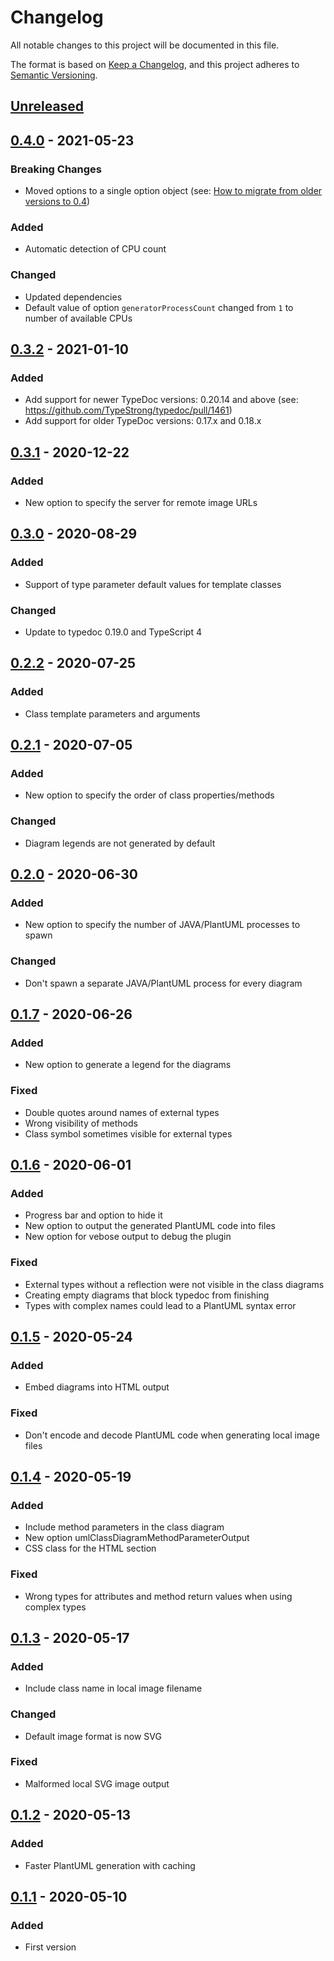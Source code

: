 # Changelog
All notable changes to this project will be documented in this file.

The format is based on [Keep a Changelog](https://keepachangelog.com/en/1.0.0/),
and this project adheres to [Semantic Versioning](https://semver.org/spec/v2.0.0.html).

## [Unreleased]

## [0.4.0] - 2021-05-23
### Breaking Changes
- Moved options to a single option object
  (see: [How to migrate from older versions to 0.4](https://github.com/krisztianb/typedoc-umlclass/docs/migration/0.4.md))
### Added
- Automatic detection of CPU count
### Changed
- Updated dependencies
- Default value of option `generatorProcessCount` changed from `1` to number of available CPUs

## [0.3.2] - 2021-01-10
### Added
- Add support for newer TypeDoc versions: 0.20.14 and above (see: https://github.com/TypeStrong/typedoc/pull/1461)
- Add support for older TypeDoc versions: 0.17.x and 0.18.x

## [0.3.1] - 2020-12-22
### Added
- New option to specify the server for remote image URLs

## [0.3.0] - 2020-08-29
### Added
- Support of type parameter default values for template classes
### Changed
- Update to typedoc 0.19.0 and TypeScript 4

## [0.2.2] - 2020-07-25
### Added
- Class template parameters and arguments

## [0.2.1] - 2020-07-05
### Added
- New option to specify the order of class properties/methods
### Changed
- Diagram legends are not generated by default

## [0.2.0] - 2020-06-30
### Added
- New option to specify the number of JAVA/PlantUML processes to spawn
### Changed
- Don't spawn a separate JAVA/PlantUML process for every diagram

## [0.1.7] - 2020-06-26
### Added
- New option to generate a legend for the diagrams
### Fixed
- Double quotes around names of external types
- Wrong visibility of methods
- Class symbol sometimes visible for external types

## [0.1.6] - 2020-06-01
### Added
- Progress bar and option to hide it
- New option to output the generated PlantUML code into files
- New option for vebose output to debug the plugin
### Fixed
- External types without a reflection were not visible in the class diagrams
- Creating empty diagrams that block typedoc from finishing
- Types with complex names could lead to a PlantUML syntax error

## [0.1.5] - 2020-05-24
### Added
- Embed diagrams into HTML output
### Fixed
- Don't encode and decode PlantUML code when generating local image files

## [0.1.4] - 2020-05-19
### Added
- Include method parameters in the class diagram
- New option umlClassDiagramMethodParameterOutput
- CSS class for the HTML section
### Fixed
- Wrong types for attributes and method return values when using complex types

## [0.1.3] - 2020-05-17
### Added
- Include class name in local image filename
### Changed
- Default image format is now SVG
### Fixed
- Malformed local SVG image output

## [0.1.2] - 2020-05-13
### Added
- Faster PlantUML generation with caching

## [0.1.1] - 2020-05-10
### Added
- First version

[Unreleased]: https://github.com/krisztianb/typedoc-umlclass/compare/v0.4.0...HEAD
[0.4.0]: https://github.com/krisztianb/typedoc-umlclass/releases/tag/v0.4.0
[0.3.2]: https://github.com/krisztianb/typedoc-umlclass/releases/tag/v0.3.2
[0.3.1]: https://github.com/krisztianb/typedoc-umlclass/releases/tag/v0.3.1
[0.3.0]: https://github.com/krisztianb/typedoc-umlclass/releases/tag/v0.3.0
[0.2.2]: https://github.com/krisztianb/typedoc-umlclass/releases/tag/v0.2.2
[0.2.1]: https://github.com/krisztianb/typedoc-umlclass/releases/tag/v0.2.1
[0.2.0]: https://github.com/krisztianb/typedoc-umlclass/releases/tag/v0.2.0
[0.1.7]: https://github.com/krisztianb/typedoc-umlclass/releases/tag/v0.1.7
[0.1.6]: https://github.com/krisztianb/typedoc-umlclass/releases/tag/v0.1.6
[0.1.5]: https://github.com/krisztianb/typedoc-umlclass/releases/tag/v0.1.5
[0.1.4]: https://github.com/krisztianb/typedoc-umlclass/releases/tag/v0.1.4
[0.1.3]: https://github.com/krisztianb/typedoc-umlclass/releases/tag/v0.1.3
[0.1.2]: https://github.com/krisztianb/typedoc-umlclass/releases/tag/v0.1.2
[0.1.1]: https://github.com/krisztianb/typedoc-umlclass/releases/tag/v0.1.1
